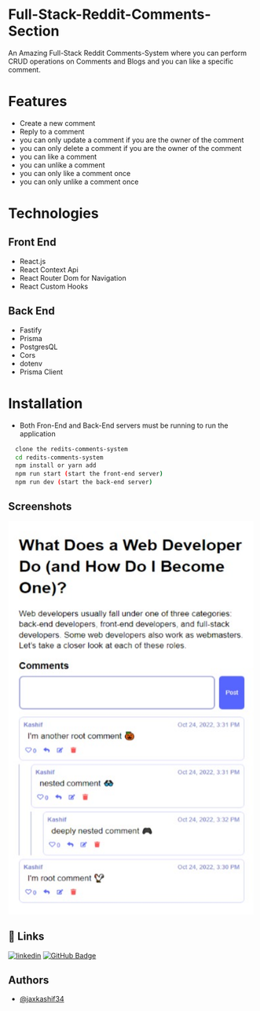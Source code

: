# Full-Stack-Reddit-Comments-Section

An Amazing Full-Stack Reddit Comments-System where you can perform CRUD operations on Comments and Blogs and you can like a specific comment.

# Features
- Create a new comment
- Reply to a comment
- you can only update a comment if you are the owner of the comment
- you can only delete a comment if you are the owner of the comment
- you can like a comment
- you can unlike a comment
- you can only like a comment once
- you can only unlike a comment once
# Technologies
## Front End
- React.js
- React Context Api
- React Router Dom for Navigation
- React Custom Hooks
## Back End
- Fastify  
- Prisma
- PostgresQL
- Cors
- dotenv
- Prisma Client

# Installation
 - Both Fron-End and Back-End servers must be running to run the application

```bash
  clone the redits-comments-system
  cd redits-comments-system
  npm install or yarn add
  npm run start (start the front-end server)
  npm run dev (start the back-end server)
```

## Screenshots
<img src="./image.jpeg" width="500" height="800"/>

## 🔗 Links

[![linkedin](https://img.shields.io/badge/linkedin-0A66C2?style=for-the-badge&logo=linkedin&logoColor=white)](https://www.linkedin.com/in/kashif-ali-ba8241196/)
[![GitHub Badge](https://img.shields.io/badge/-jaxkashif34-black?style=flat-square&logo=github&logoColor=white&link=https://github.com/jaxkashif34)](https://github.com/jaxkashif34)


## Authors

- [@jaxkashif34](https://github.com/jaxkashif34)
